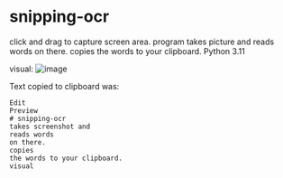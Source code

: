 # snipping-ocr
click and drag to capture screen area. program takes picture and reads words on there. copies the words to your clipboard. Python 3.11

visual:
![image](https://github.com/aryanbarik/snipping-ocr/assets/49923502/7cab819b-99b1-40dd-ab4d-a9eec3663c1f)

Text copied to clipboard was:
```
Edit
Preview
# snipping-ocr
takes screenshot and
reads words
on there.
copies
the words to your clipboard.
visual
```
